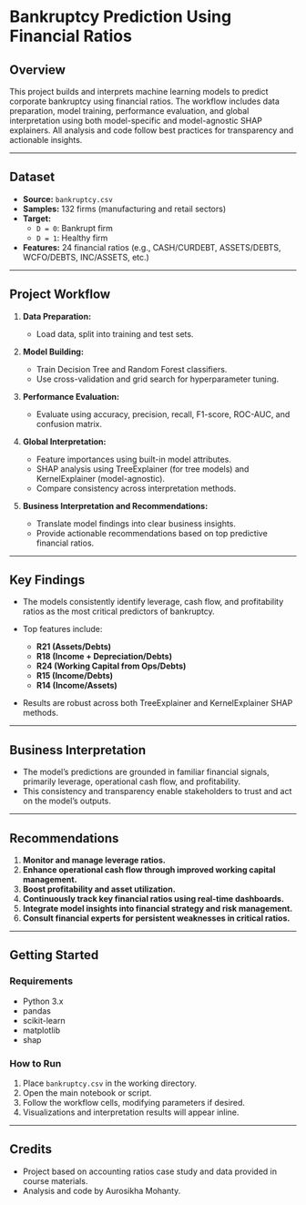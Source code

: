 # Bankruptcy Prediction Using Financial Ratios

## Overview

This project builds and interprets machine learning models to predict corporate bankruptcy using financial ratios. The workflow includes data preparation, model training, performance evaluation, and global interpretation using both model-specific and model-agnostic SHAP explainers. All analysis and code follow best practices for transparency and actionable insights.

---

## Dataset

- **Source:** `bankruptcy.csv`  
- **Samples:** 132 firms (manufacturing and retail sectors)
- **Target:**  
  - `D = 0`: Bankrupt firm  
  - `D = 1`: Healthy firm
- **Features:** 24 financial ratios (e.g., CASH/CURDEBT, ASSETS/DEBTS, WCFO/DEBTS, INC/ASSETS, etc.)

---

## Project Workflow

1. **Data Preparation:**  
   - Load data, split into training and test sets.

2. **Model Building:**  
   - Train Decision Tree and Random Forest classifiers.
   - Use cross-validation and grid search for hyperparameter tuning.

3. **Performance Evaluation:**  
   - Evaluate using accuracy, precision, recall, F1-score, ROC-AUC, and confusion matrix.

4. **Global Interpretation:**  
   - Feature importances using built-in model attributes.
   - SHAP analysis using TreeExplainer (for tree models) and KernelExplainer (model-agnostic).
   - Compare consistency across interpretation methods.

5. **Business Interpretation and Recommendations:**  
   - Translate model findings into clear business insights.
   - Provide actionable recommendations based on top predictive financial ratios.

---

## Key Findings

- The models consistently identify leverage, cash flow, and profitability ratios as the most critical predictors of bankruptcy.
- Top features include:
    - **R21 (Assets/Debts)**
    - **R18 (Income + Depreciation/Debts)**
    - **R24 (Working Capital from Ops/Debts)**
    - **R15 (Income/Debts)**
    - **R14 (Income/Assets)**

- Results are robust across both TreeExplainer and KernelExplainer SHAP methods.

---

## Business Interpretation

- The model’s predictions are grounded in familiar financial signals, primarily leverage, operational cash flow, and profitability.
- This consistency and transparency enable stakeholders to trust and act on the model’s outputs.

---

## Recommendations

1. **Monitor and manage leverage ratios.**
2. **Enhance operational cash flow through improved working capital management.**
3. **Boost profitability and asset utilization.**
4. **Continuously track key financial ratios using real-time dashboards.**
5. **Integrate model insights into financial strategy and risk management.**
6. **Consult financial experts for persistent weaknesses in critical ratios.**

---

## Getting Started

### Requirements

- Python 3.x
- pandas
- scikit-learn
- matplotlib
- shap

### How to Run

1. Place `bankruptcy.csv` in the working directory.
2. Open the main notebook or script.
3. Follow the workflow cells, modifying parameters if desired.
4. Visualizations and interpretation results will appear inline.

---

## Credits

- Project based on accounting ratios case study and data provided in course materials.
- Analysis and code by Aurosikha Mohanty.
